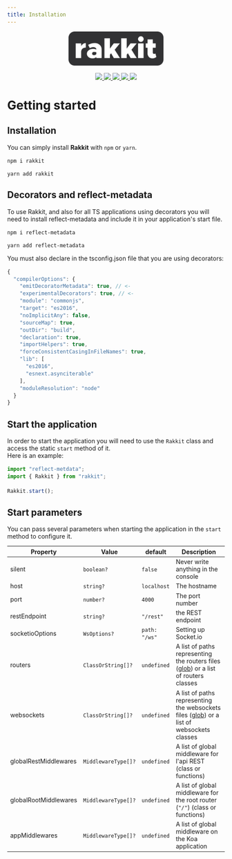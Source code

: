 ```yaml
---
title: Installation
---
```


<center>
  <img src="/logo.png" width="220" alt="Rakkit logo"/>
  <p align="center">
    <a href="https://www.npmjs.com/package/rakkit">
      <img src="https://badge.fury.io/js/rakkit.svg">
    </a>
    <a href="https://travis-ci.com/RaccoonCH/Rakkit">
      <img src="https://travis-ci.com/RaccoonCH/Rakkit.svg?branch=master"/>
    </a>
    <a href="https://codecov.io/gh/RaccoonCH/Rakkit">
      <img src="https://codecov.io/gh/RaccoonCH/Rakkit/branch/master/graph/badge.svg" />
    </a>
    <a href="https://david-dm.org/RaccoonCH/Rakkit">
      <img src="https://david-dm.org/RaccoonCH/Rakkit.svg">
    </a>
    <a href="https://gitter.im/_rakkit_/community?utm_source=badge&utm_medium=badge&utm_campaign=pr-badge">
      <img src="https://badges.gitter.im/_rakkit_/community.svg">
    </a>
  </p>
</center>

# Getting started

## Installation
You can simply install **Rakkit** with `npm` or `yarn`.
```
npm i rakkit
```
```
yarn add rakkit
```

## Decorators and reflect-metadata
To use Rakkit, and also for all TS applications using decorators you will need to install reflect-metadata and include it in your application's start file.
```
npm i reflect-metadata
```
```
yarn add reflect-metadata
```

You must also declare in the tsconfig.json file that you are using decorators:  
```typescript
{
  "compilerOptions": {
    "emitDecoratorMetadata": true, // <-
    "experimentalDecorators": true, // <-
    "module": "commonjs",
    "target": "es2016",
    "noImplicitAny": false,
    "sourceMap": true,
    "outDir": "build",
    "declaration": true,
    "importHelpers": true,
    "forceConsistentCasingInFileNames": true,
    "lib": [
      "es2016",
      "esnext.asynciterable"
    ],
    "moduleResolution": "node"
  }
}

```

## Start the application
In order to start the application you will need to use the `Rakkit` class and access the static `start` method of it.  
Here is an example:
```typescript
import "reflect-metdata";
import { Rakkit } from "rakkit";

Rakkit.start();
```

## Start parameters
You can pass several parameters when starting the application in the `start` method to configure it.  

| Property | Value | default | Description |
| --- | --- | --- | --- |
| silent | `boolean?` | `false` | Never write anything in the console |
| host | `string?` | `localhost` | The hostname |
| port | `number?` | `4000` | The port number |
| restEndpoint | `string?` | `"/rest"` | the REST endpoint |
| socketioOptions | `WsOptions?` | `path: "/ws"` | Setting up Socket.io |
| routers | `ClassOrString[]?` | `undefined` | A list of paths representing the routers files ([glob](https://github.com/isaacs/node-glob)) or a list of routers classes |
| websockets | `ClassOrString[]?` | `undefined` | A list of paths representing the websockets files ([glob](https://github.com/isaacs/node-glob)) or a list of websockets classes |
| globalRestMiddlewares | `MiddlewareType[]?` | `undefined` | A list of global middleware for l'api REST (class or functions) |
| globalRootMiddlewares | `MiddlewareType[]?` | `undefined` | A list of global middleware for the root router (`"/"`) (class or functions) |
| appMiddlewares | `MiddlewareType[]?` | `undefined` | A list of global middleware on the Koa application |
